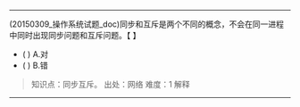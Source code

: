 ---
(20150309_操作系统试题_doc)同步和互斥是两个不同的概念，不会在同一进程中同时出现同步问题和互斥问题。【 】
- ( ) A.对 
- ( ) B.错

> 知识点：同步互斥。
> 出处：网络
> 难度：1
> 解释

---
